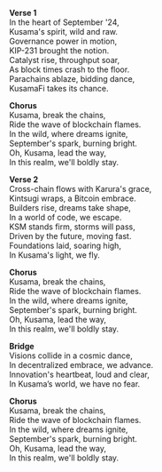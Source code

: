 **Verse 1**\
In the heart of September '24,\
Kusama's spirit, wild and raw.\
Governance power in motion,\
KIP-231 brought the notion.\
Catalyst rise, throughput soar,\
As block times crash to the floor.\
Parachains ablaze, bidding dance,\
KusamaFi takes its chance.

**Chorus**\
Kusama, break the chains,\
Ride the wave of blockchain flames.\
In the wild, where dreams ignite,\
September's spark, burning bright.\
Oh, Kusama, lead the way,\
In this realm, we'll boldly stay.

**Verse 2**\
Cross-chain flows with Karura's grace,\
Kintsugi wraps, a Bitcoin embrace.\
Builders rise, dreams take shape,\
In a world of code, we escape.\
KSM stands firm, storms will pass,\
Driven by the future, moving fast.\
Foundations laid, soaring high,\
In Kusama's light, we fly.

**Chorus**\
Kusama, break the chains,\
Ride the wave of blockchain flames.\
In the wild, where dreams ignite,\
September's spark, burning bright.\
Oh, Kusama, lead the way,\
In this realm, we'll boldly stay.

**Bridge**\
Visions collide in a cosmic dance,\
In decentralized embrace, we advance.\
Innovation's heartbeat, loud and clear,\
In Kusama’s world, we have no fear.

**Chorus**\
Kusama, break the chains,\
Ride the wave of blockchain flames.\
In the wild, where dreams ignite,\
September's spark, burning bright.\
Oh, Kusama, lead the way,\
In this realm, we'll boldly stay.
